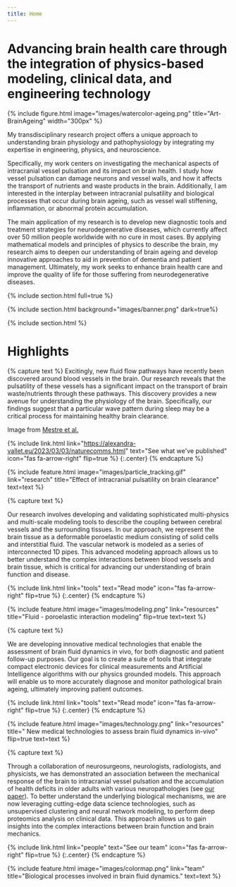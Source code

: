 ```yaml
---
title: Home
---
```


# Advancing brain health care through the integration of physics-based modeling, clinical data, and engineering technology


{% include figure.html image="images/watercolor-ageing.png" title="Art-BrainAgeing" width="300px" %}



My transdisciplinary research project offers a unique approach to understanding brain physiology and pathophysiology by integrating my expertise in engineering, physics, and neuroscience.

Specifically, my work centers on investigating the mechanical aspects of intracranial vessel pulsation and its impact on brain health. I study how vessel pulsation can damage neurons and vessel walls, and how it affects the transport of nutrients and waste products in the brain. Additionally, I am interested in the interplay between intracranial pulsatility and biological processes that occur during brain ageing, such as vessel wall stiffening, inflammation, or abnormal protein accumulation.

The main application of my research is to develop new diagnostic tools and treatment strategies for neurodegenerative diseases, which currently affect over 50 million people worldwide with no cure in most cases. By applying mathematical models and principles of physics to describe the brain, my research aims to deepen our understanding of brain ageing and develop innovative approaches to aid in prevention of dementia and patient management. Ultimately, my work seeks to enhance brain health care and improve the quality of life for those suffering from neurodegenerative diseases.

{% include section.html full=true %}

{% include section.html background="images/banner.png" dark=true%}


{% include section.html %}

# Highlights

{% capture text %}
Excitingly, new fluid flow pathways have recently been discovered around blood vessels in the brain. Our research reveals that the pulsatility of these vessels has a significant impact on the transport of brain waste/nutrients through these pathways. This discovery provides a new avenue for understanding the physiology of the brain. Specifically, our findings suggest that a particular wave pattern during sleep may be a critical process for maintaining healthy brain clearance.

  Image from [Mestre et al.]("https://www.nature.com/articles/s41467-018-07318-3")


{%
  include link.html
  link="https://alexandra-vallet.eu/2023/03/03/naturecomms.html"
  text="See what we've published"
  icon="fas fa-arrow-right"
  flip=true
%}
{:.center}
{% endcapture %}

{%
  include feature.html
  image="images/particle_tracking.gif"
  link="research"
  title="Effect of intracranial pulsatility on brain clearance"
  text=text
%}

{% capture text %}

Our research involves developing and validating sophisticated multi-physics and multi-scale modeling tools to describe the coupling between cerebral vessels and the surrounding tissues. In our approach, we represent the brain tissue as a deformable poroelastic medium consisting of solid cells and interstitial fluid. The vascular network is modeled as a series of interconnected 1D pipes. This advanced modeling approach allows us to better understand the complex interactions between blood vessels and brain tissue, which is critical for advancing our understanding of brain function and disease.


{%
  include link.html
  link="tools"
  text="Read mode"
  icon="fas fa-arrow-right"
  flip=true
%}
{:.center}
{% endcapture %}

{%
  include feature.html
  image="images/modeling.png"
  link="resources"
  title="Fluid - poroelastic interaction modeling"
  flip=true
  text=text
%}

{% capture text %}

We are developing innovative medical technologies that enable the assessment of brain fluid dynamics in vivo, for both diagnostic and patient follow-up purposes. Our goal is to create a suite of tools that integrate compact electronic devices for clinical measurements and Artificial Intelligence algorithms with our physics grounded models. This approach will enable us to more accurately diagnose and monitor pathological brain ageing, ultimately improving patient outcomes.


{%
  include link.html
  link="tools"
  text="Read mode"
  icon="fas fa-arrow-right"
  flip=true
%}
{:.center}
{% endcapture %}

{%
  include feature.html
  image="images/technology.png"
  link="resources"
  title=" New medical technologies to assess brain fluid dynamics in-vivo"
  flip=true
  text=text
%}

{% capture text %}
 
 Through a collaboration of neurosurgeons, neurologists, radiologists, and physicists, we has demonstrated an association between the mechanical response of the brain to intracranial vessel pulsation and the accumulation of health deficits in older adults with various neuropathologies (see [our paper](https://link.springer.com/article/10.1007/s00415-019-09689-z)). To better understand the underlying biological mechanisms, we are now leveraging cutting-edge data science technologies, such as unsupervised clustering and neural network modeling, to perform deep proteomics analysis on clinical data. This approach allows us to gain insights into the complex interactions between brain function and brain mechanics.

{%
  include link.html
  link="people"
  text="See our team"
  icon="fas fa-arrow-right"
  flip=true
%}
{:.center}
{% endcapture %}

{%
  include feature.html
  image="images/colormap.png"
  link="team"
  title="Biological processes involved in brain fluid dynamics."
  text=text
%}



